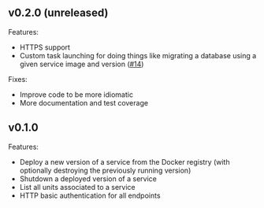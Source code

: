 ## v0.2.0 (unreleased)

Features:

  * HTTPS support
  * Custom task launching for doing things like migrating a database using a given service image and version ([#14][issue-14])

Fixes:

  * Improve code to be more idiomatic
  * More documentation and test coverage


## v0.1.0

Features:

  * Deploy a new version of a service from the Docker registry (with optionally destroying the previously running version)
  * Shutdown a deployed version of a service
  * List all units associated to a service
  * HTTP basic authentication for all endpoints

[issue-14]: https://github.com/bmorton/deployster/pull/14
